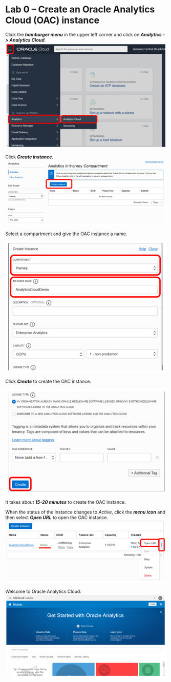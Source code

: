# Lab 0 – Create an Oracle Analytics Cloud (OAC) instance

Click the _**hamburger menu**_ in the upper left corner and click on _**Analytics -> Analytics Cloud**_.
![](./images/lab0_image1.png)

Click _**Create instance**_.
![](./images/lab0_image2.png)

Select a compartment and give the OAC instance a name.

![](./images/lab0_image3.png)

Click _**Create**_ to create the OAC instance.

![](./images/lab0_image4.png)

It takes about _**15-20 minutes**_ to create the OAC instance.

When the status of the instance changes to _Active_, click the _**menu icon**_ and then select _**Open URL**_ to open the OAC instance.
![](./images/lab0_image5.png)

Welcome to Oracle Analytics Cloud.
![](./images/lab0_image6.png)